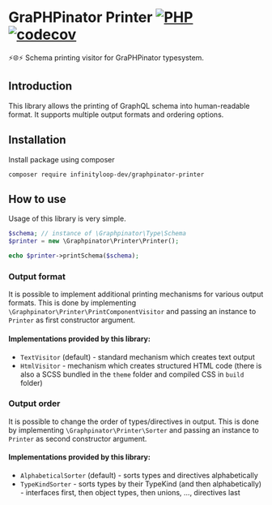 # GraPHPinator Printer [![PHP](https://github.com/infinityloop-dev/graphpinator-printer/workflows/PHP/badge.svg?branch=master)](https://github.com/infinityloop-dev/graphpinator-printer/actions?query=workflow%3APHP) [![codecov](https://codecov.io/gh/infinityloop-dev/graphpinator-printer/branch/master/graph/badge.svg)](https://codecov.io/gh/infinityloop-dev/graphpinator-printer)

:zap::globe_with_meridians::zap: Schema printing visitor for GraPHPinator typesystem.

## Introduction

This library allows the printing of GraphQL schema into human-readable format. It supports multiple output formats and ordering options.

## Installation

Install package using composer

```composer require infinityloop-dev/graphpinator-printer```

## How to use

Usage of this library is very simple.

```php
$schema; // instance of \Graphpinator\Type\Schema
$printer = new \Graphpinator\Printer\Printer();

echo $printer->printSchema($schema);
```

### Output format

It is possible to implement additional printing mechanisms for various output formats.
This is done by implementing `\Graphpinator\Printer\PrintComponentVisitor` and passing an instance to `Printer` as first constructor argument.

#### Implementations provided by this library:

- `TextVisitor` (default) - standard mechanism which creates text output
- `HtmlVisitor` - mechanism which creates structured HTML code (there is also a SCSS bundled in the `theme` folder and compiled CSS in `build` folder)

### Output order

It is possible to change the order of types/directives in output.
This is done by implementing `\Graphpinator\Printer\Sorter` and passing an instance to `Printer` as second constructor argument.

#### Implementations provided by this library:

- `AlphabeticalSorter` (default) - sorts types and directives alphabetically
- `TypeKindSorter` - sorts types by their TypeKind (and then alphabetically) - interfaces first, then object types, then unions, ..., directives last
